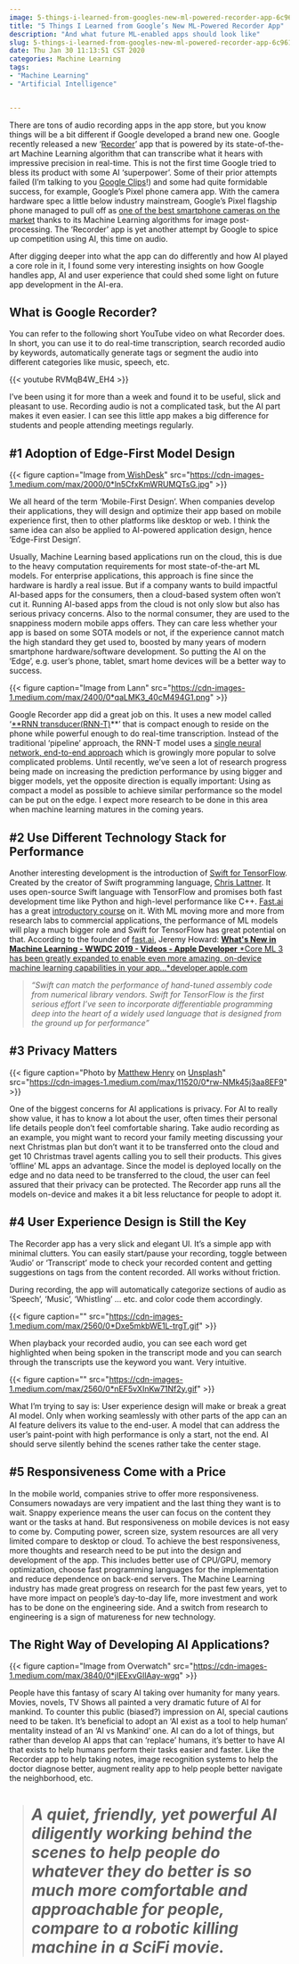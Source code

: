 ```yaml
---
image: 5-things-i-learned-from-googles-new-ml-powered-recorder-app-6c9616a05b78.jpg
title: "5 Things I Learned from Google’s New ML-Powered Recorder App"
description: "And what future ML-enabled apps should look like"
slug: 5-things-i-learned-from-googles-new-ml-powered-recorder-app-6c9616a05b78
date: Thu Jan 30 11:13:51 CST 2020
categories: Machine Learning
tags: 
- "Machine Learning"
- "Artificial Intelligence"


---
```




There are tons of audio recording apps in the app store, but you know things will be a bit different if Google developed a brand new one. Google recently released a new ‘[Recorder](https://play.google.com/store/apps/details?id=com.google.android.apps.recorder)’ app that is powered by its state-of-the-art Machine Learning algorithm that can transcribe what it hears with impressive precision in real-time. This is not the first time Google tried to bless its product with some AI ‘superpower’. Some of their prior attempts failed (I’m talking to you [Google Clips](https://www.engadget.com/2019/10/16/google-discontinues-clips-camera/)!) and some had quite formidable success, for example, Google’s Pixel phone camera app. With the camera hardware spec a little below industry mainstream, Google’s Pixel flagship phone managed to pull off as [one of the best smartphone cameras on the market](https://www.androidauthority.com/best-camera-phones-670620/) thanks to its Machine Learning algorithms for image post-processing. The ‘Recorder’ app is yet another attempt by Google to spice up competition using AI, this time on audio.

After digging deeper into what the app can do differently and how AI played a core role in it, I found some very interesting insights on how Google handles app, AI and user experience that could shed some light on future app development in the AI-era.

## What is Google Recorder?

You can refer to the following short YouTube video on what Recorder does. In short, you can use it to do real-time transcription, search recorded audio by keywords, automatically generate tags or segment the audio into different categories like music, speech, etc.

{{< youtube RVMqB4W_EH4 >}}

I’ve been using it for more than a week and found it to be useful, slick and pleasant to use. Recording audio is not a complicated task, but the AI part makes it even easier. I can see this little app makes a big difference for students and people attending meetings regularly.

## #1 Adoption of Edge-First Model Design

{{< figure caption="Image from[ WishDesk](https://www.google.com/url?sa=i&source=images&cd=&cad=rja&uact=8&ved=2ahUKEwi8qsaS4c7mAhVFXawKHXf6BSsQjB16BAgBEAM&url=https%3A%2F%2Fwishdesk.com%2Fblog%2Fwhat-mobile-first-design&psig=AOvVaw1Z2T4KkHv8kJl4UFvKoWF-&ust=1577293156997339)" src="https://cdn-images-1.medium.com/max/2000/0*ln5CfxKmWRUMQTsG.jpg" >}}

We all heard of the term ‘Mobile-First Design’. When companies develop their applications, they will design and optimize their app based on mobile experience first, then to other platforms like desktop or web. I think the same idea can also be applied to AI-powered application design, hence ‘Edge-First Design’.

Usually, Machine Learning based applications run on the cloud, this is due to the heavy computation requirements for most state-of-the-art ML models. For enterprise applications, this approach is fine since the hardware is hardly a real issue. But if a company wants to build impactful AI-based apps for the consumers, then a cloud-based system often won’t cut it. Running AI-based apps from the cloud is not only slow but also has serious privacy concerns. Also to the normal consumer, they are used to the snappiness modern mobile apps offers. They can care less whether your app is based on some SOTA models or not, if the experience cannot match the high standard they get used to, boosted by many years of modern smartphone hardware/software development. So putting the AI on the ‘Edge’, e.g. user’s phone, tablet, smart home devices will be a better way to success.

{{< figure caption="Image from Lann" src="https://cdn-images-1.medium.com/max/2400/0*qaLMK3_40cM494G1.png" >}}

Google Recorder app did a great job on this. It uses a new model called ‘[**RNN transducer(RNN-T)](https://arxiv.org/pdf/1211.3711.pdf)**’ that is compact enough to reside on the phone while powerful enough to do real-time transcription. Instead of the traditional ‘pipeline’ approach, the RNN-T model uses a [single neural network, end-to-end approach](https://www.youtube.com/watch?v=ImUoubi_t7s) which is growingly more popular to solve complicated problems. Until recently, we’ve seen a lot of research progress being made on increasing the prediction performance by using bigger and bigger models, yet the opposite direction is equally important: Using as compact a model as possible to achieve similar performance so the model can be put on the edge. I expect more research to be done in this area when machine learning matures in the coming years.

## #2 Use Different Technology Stack for Performance

Another interesting development is the introduction of [Swift for TensorFlow](https://www.tensorflow.org/swift). Created by the creator of Swift programming language, [Chris Lattner](https://en.wikipedia.org/wiki/Chris_Lattner). It uses open-source Swift language with TensorFlow and promises both fast development time like Python and high-level performance like C++. [Fast.ai](http://fast.ai) has a great [introductory course](https://blog.tensorflow.org/2019/06/fastais-deep-learning-from-foundations_28.html) on it. With ML moving more and more from research labs to commercial applications, the performance of ML models will play a much bigger role and Swift for TensorFlow has great potential on that. According to the founder of [fast.ai](http://fast.ai), Jeremy Howard:
[**What's New in Machine Learning - WWDC 2019 - Videos - Apple Developer**
*Core ML 3 has been greatly expanded to enable even more amazing, on-device machine learning capabilities in your app…*developer.apple.com](https://developer.apple.com/videos/play/wwdc2019/209/)
> *“Swift can match the performance of hand-tuned assembly code from numerical library vendors. Swift for TensorFlow is the first serious effort I’ve seen to incorporate differentiable programming deep into the heart of a widely used language that is designed from the ground up for performance”*

## #3 Privacy Matters

{{< figure caption="Photo by [Matthew Henry](https://unsplash.com/@matthewhenry?utm_source=medium&utm_medium=referral) on [Unsplash](https://unsplash.com?utm_source=medium&utm_medium=referral)" src="https://cdn-images-1.medium.com/max/11520/0*rw-NMk45j3aa8EF9" >}}

One of the biggest concerns for AI applications is privacy. For AI to really show value, it has to know a lot about the user, often times their personal life details people don’t feel comfortable sharing. Take audio recording as an example, you might want to record your family meeting discussing your next Christmas plan but don’t want it to be transferred onto the cloud and get 10 Christmas travel agents calling you to sell their products. This gives ‘offline’ ML apps an advantage. Since the model is deployed locally on the edge and no data need to be transferred to the cloud, the user can feel assured that their privacy can be protected. The Recorder app runs all the models on-device and makes it a bit less reluctance for people to adopt it.

## #4 User Experience Design is Still the Key

The Recorder app has a very slick and elegant UI. It’s a simple app with minimal clutters. You can easily start/pause your recording, toggle between ‘Audio’ or ‘Transcript’ mode to check your recorded content and getting suggestions on tags from the content recorded. All works without friction.

During recording, the app will automatically categorize sections of audio as ‘Speech’, ‘Music’, ‘Whistling’ … etc. and color code them accordingly.

{{< figure caption="" src="https://cdn-images-1.medium.com/max/2560/0*Dxe5mkbWE1L-trgT.gif" >}}

When playback your recorded audio, you can see each word get highlighted when being spoken in the transcript mode and you can search through the transcripts use the keyword you want. Very intuitive.

{{< figure caption="" src="https://cdn-images-1.medium.com/max/2560/0*nEF5vXInKw71Nf2y.gif" >}}

What I’m trying to say is: User experience design will make or break a great AI model. Only when working seamlessly with other parts of the app can an AI feature delivers its value to the end-user. A model that can address the user’s paint-point with high performance is only a start, not the end. AI should serve silently behind the scenes rather take the center stage.

## #5 Responsiveness Come with a Price

In the mobile world, companies strive to offer more responsiveness. Consumers nowadays are very impatient and the last thing they want is to wait. Snappy experience means the user can focus on the content they want or the tasks at hand. But responsiveness on mobile devices is not easy to come by. Computing power, screen size, system resources are all very limited compare to desktop or cloud. To achieve the best responsiveness, more thoughts and research need to be put into the design and development of the app. This includes better use of CPU/GPU, memory optimization, choose fast programming languages for the implementation and reduce dependence on back-end servers. The Machine Learning industry has made great progress on research for the past few years, yet to have more impact on people’s day-to-day life, more investment and work has to be done on the engineering side. And a switch from research to engineering is a sign of matureness for new technology.

## The Right Way of Developing AI Applications?

{{< figure caption="Image from Overwatch" src="https://cdn-images-1.medium.com/max/3840/0*jIEExvGIlAay-wgq" >}}

People have this fantasy of scary AI taking over humanity for many years. Movies, novels, TV Shows all painted a very dramatic future of AI for mankind. To counter this public (biased?) impression on AI, special cautions need to be taken. It’s beneficial to adopt an ‘AI exist as a tool to help human’ mentality instead of an ‘AI vs Mankind’ one. AI can do a lot of things, but rather than develop AI apps that can ‘replace’ humans, it’s better to have AI that exists to help humans perform their tasks easier and faster. Like the Recorder app to help taking notes, image recognition systems to help the doctor diagnose better, augment reality app to help people better navigate the neighborhood, etc.
> # *A quiet, friendly, yet powerful AI diligently working behind the scenes to help people do whatever they do better is so much more comfortable and approachable for people, compare to a robotic killing machine in a SciFi movie.*
